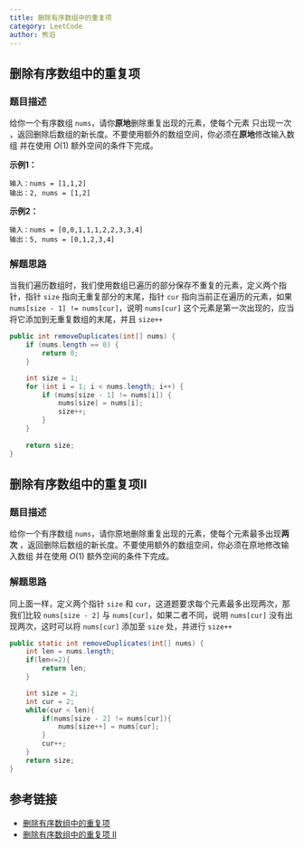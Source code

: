```yaml
---
title: 删除有序数组中的重复项
category: LeetCode
author: 熊滔
---
```


## 删除有序数组中的重复项

### 题目描述

给你一个有序数组 `nums`，请你**原地**删除重复出现的元素，使每个元素 只出现一次 ，返回删除后数组的新长度。不要使用额外的数组空间，你必须在**原地**修改输入数组 并在使用 $O(1)$ 额外空间的条件下完成。

**示例1：**

```
输入：nums = [1,1,2]
输出：2, nums = [1,2]
```

**示例2：**

```
输入：nums = [0,0,1,1,1,2,2,3,3,4]
输出：5, nums = [0,1,2,3,4]
```

### 解题思路

当我们遍历数组时，我们使用数组已遍历的部分保存不重复的元素，定义两个指针，指针 `size` 指向无重复部分的末尾，指针 `cur` 指向当前正在遍历的元素，如果 `nums[size - 1] != nums[cur]`，说明 `nums[cur]` 这个元素是第一次出现的，应当将它添加到无重复数组的末尾，并且 `size++`

```java
public int removeDuplicates(int[] nums) {
    if (nums.length == 0) {
        return 0;
    }

    int size = 1;
    for (int i = 1; i < nums.length; i++) {
        if (nums[size - 1] != nums[i]) {
            nums[size] = nums[i];
            size++;
        }
    }
    
    return size;
}
```


## 删除有序数组中的重复项II

### 题目描述

给你一个有序数组 `nums`，请你原地删除重复出现的元素，使每个元素最多出现**两次** ，返回删除后数组的新长度。不要使用额外的数组空间，你必须在原地修改输入数组 并在使用 $O(1)$ 额外空间的条件下完成。

### 解题思路

同上面一样，定义两个指针 `size` 和 `cur`，这道题要求每个元素最多出现两次，那我们比较 `nums[size - 2]` 与 `nums[cur]`，如果二者不同，说明 `nums[cur]` 没有出现两次，这时可以将 `nums[cur]` 添加至 `size` 处，并进行 `size++`

```java
public static int removeDuplicates(int[] nums) {
    int len = nums.length;
    if(len<=2){
        return len;
    }

    int size = 2;
    int cur = 2;
    while(cur < len){
        if(nums[size - 2] != nums[cur]){
            nums[size++] = nums[cur];
        }
        cur++;
    }
    return size;
}
```


## 参考链接

- [删除有序数组中的重复项](https://leetcode-cn.com/problems/remove-duplicates-from-sorted-array/)
- [删除有序数组中的重复项 II](https://leetcode-cn.com/problems/remove-duplicates-from-sorted-array-ii/)

<Disqus />